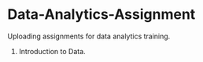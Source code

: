 # Data-Analytics-Assignment
Uploading assignments for data analytics training.
1. Introduction to Data.
